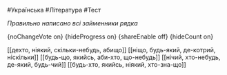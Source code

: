#Українська #Література #Тест

*Правильно написано всі займенники рядка*

{noChangeVote on}
{hideProgress on}
{shareEnable off}
{hideCount on}

[[дехто, ніякий, скільки-небудь, абищо]]
[[ніщо, будь-який, де-котрий, ніскільки]]
[[будь-що, якийсь, аби-хто, що-небудь]]
[[нічий, хто-небудь, де-який, будь-чий]]
[[будь-хто, якийсь, ніякий, хто-зна-що]]
